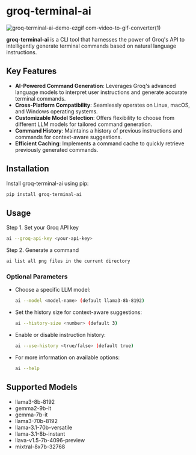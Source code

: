 # groq-terminal-ai

![groq-terminal-ai-demo-ezgif com-video-to-gif-converter(1)](https://github.com/user-attachments/assets/06c52cdd-06b7-4fc3-9a44-8abb78a0069e)


**groq-terminal-ai** is a CLI tool that harnesses the power of Groq's API to intelligently generate terminal commands based on natural language instructions.

## Key Features

- **AI-Powered Command Generation**: Leverages Groq's advanced language models to interpret user instructions and generate accurate terminal commands.
- **Cross-Platform Compatibility**: Seamlessly operates on Linux, macOS, and Windows operating systems.
- **Customizable Model Selection**: Offers flexibility to choose from different LLM models for tailored command generation.
- **Command History**: Maintains a history of previous instructions and commands for context-aware suggestions.
- **Efficient Caching**: Implements a command cache to quickly retrieve previously generated commands.

## Installation

Install groq-terminal-ai using pip:

```bash
pip install groq-terminal-ai
```

## Usage

Step 1. Set your Groq API key
```bash
ai --groq-api-key <your-api-key>
```

Step 2. Generate a command
```bash
ai list all png files in the current directory
```

### Optional Parameters

- Choose a specific LLM model:
  ```bash
  ai --model <model-name> (default llama3-8b-8192)
  ```

- Set the history size for context-aware suggestions:
  ```bash
  ai --history-size <number> (default 3)
  ```

- Enable or disable instruction history:
  ```bash
  ai --use-history <true/false> (default true)
  ```

- For more information on available options:
  ```bash
  ai --help
  ```

## Supported Models

- llama3-8b-8192
- gemma2-9b-it
- gemma-7b-it
- llama3-70b-8192
- llama-3.1-70b-versatile
- llama-3.1-8b-instant
- llava-v1.5-7b-4096-preview
- mixtral-8x7b-32768
